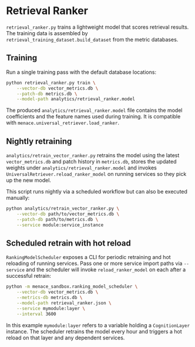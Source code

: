 # Retrieval Ranker

`retrieval_ranker.py` trains a lightweight model that scores retrieval
results.  The training data is assembled by
`retrieval_training_dataset.build_dataset` from the metric databases.

## Training

Run a single training pass with the default database locations:

```bash
python retrieval_ranker.py train \
    --vector-db vector_metrics.db \
    --patch-db metrics.db \
    --model-path analytics/retrieval_ranker.model
```

The produced `analytics/retrieval_ranker.model` file contains the model
coefficients and the feature names used during training.  It is compatible with
`menace.universal_retriever.load_ranker`.

## Nightly retraining

`analytics/retrain_vector_ranker.py` retrains the model using the latest
`vector_metrics.db` and patch history in `metrics.db`, stores the updated
weights under `analytics/retrieval_ranker.model` and invokes
`UniversalRetriever.reload_ranker_model` on running services so they pick up the
new model.

This script runs nightly via a scheduled workflow but can also be executed
manually:

```bash
python analytics/retrain_vector_ranker.py \
    --vector-db path/to/vector_metrics.db \
    --patch-db path/to/metrics.db \
    --service module:service_instance
```

## Scheduled retrain with hot reload

`RankingModelScheduler` exposes a CLI for periodic retraining and hot reloading
of running services.  Pass one or more service import paths via `--service` and
the scheduler will invoke `reload_ranker_model` on each after a successful
retrain:

```bash
python -m menace_sandbox.ranking_model_scheduler \
    --vector-db vector_metrics.db \
    --metrics-db metrics.db \
    --model-path retrieval_ranker.json \
    --service mymodule:layer \
    --interval 3600
```

In this example `mymodule:layer` refers to a variable holding a
`CognitionLayer` instance.  The scheduler retrains the model every hour and
triggers a hot reload on that layer and any dependent services.

